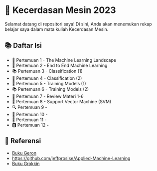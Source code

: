 # 🤖 Kecerdasan Mesin 2023

Selamat datang di repositori saya! Di sini, Anda akan menemukan rekap belajar saya dalam mata kuliah Kecerdasan Mesin.

## 📚 Daftar Isi
- 📝 Pertemuan 1 - The Machine Learning Landscape
- 🔢 Pertemuan 2 - End to End Machine Learning
- 📚 Pertemuan 3 - Classification (1)
- 🔀 Pertemuan 4 - Classification (2)
- 🔗 Pertemuan 5 - Training Models (1)
- 📚 Pertemuan 6 - Training Models (2)
- 🔀 Pertemuan 7 - Review Materi 1-6
- 🌳 Pertemuan 8 - Support Vector Machine (SVM)
- 🔍 Pertemuan 9 - 
- 🔢 Pertemuan 10 - 
- 🌳 Pertemuan 11 - 
- 🅱️ Pertemuan 12 - 

## 📖 Referensi
- [Buku Geron ](https://drive.google.com/file/d/1wopIXnjogxeXZi4mPzNIYcICgeeuYDXJ/view)
- https://github.com/jeffprosise/Applied-Machine-Learning
- [Buku Grokkin](https://drive.google.com/file/d/1qP5hpz2YctpF1U7URY8iWDPBMSiOG--T/view)
